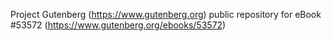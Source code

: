 Project Gutenberg (https://www.gutenberg.org) public repository for
eBook #53572 (https://www.gutenberg.org/ebooks/53572)
